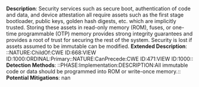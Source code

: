 **Description**: Security services such as secure boot, authentication of code and data, and device attestation all require assets such as the first stage bootloader, public keys, golden hash digests, etc. which are implicitly trusted. Storing these assets in read-only memory (ROM), fuses, or one-time programmable (OTP) memory provides strong integrity guarantees and provides a root of trust for securing the rest of the system. Security is lost if assets assumed to be immutable can be modified.
**Extended Description**: ::NATURE:ChildOf:CWE ID:668:VIEW ID:1000:ORDINAL:Primary::NATURE:CanPrecede:CWE ID:471:VIEW ID:1000::
**Detection Methods**: ::PHASE:Implementation:DESCRIPTION:All immutable code or data should be programmed into ROM or write-once memory.::
**Potential Mitigations**: nan